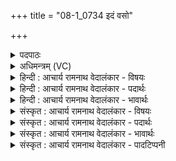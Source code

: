 +++
title = "08-1_0734 इदं वसो"

+++
<details><summary>पदपाठः</summary>

इ꣣द꣢म्। वसो। सुत꣢म्। अ꣡न्धः꣢꣯। पि꣡ब꣢꣯। सु꣡पू꣢꣯र्णम्। सु। पू꣣र्णम्। उद꣡र꣢म्। उ꣣। द꣡र꣢꣯म्। अ꣡ना꣢꣯भयिन्। अन्। आ꣣भयिन्। ररिम꣢। ते꣣। ७३४।
</details>

<details><summary>अधिमन्त्रम् (VC)</summary>

- इन्द्रः
- वसिष्ठो मैत्रावरुणिः
- गायत्री
- षड्जः
</details>

<details><summary>हिन्दी : आचार्य रामनाथ वेदालंकार - विषयः</summary>

प्रथम ऋचा पूर्वार्चिक में क्रमाङ्क १२४ पर परमात्मा और अतिथि के विषय में व्याख्यात हो चुकी है। यहाँ गुरुजन शिष्य को ब्रह्मानन्द-रस का पान करा रहे हैं।
</details>

<details><summary>हिन्दी : आचार्य रामनाथ वेदालंकार - पदार्थः</summary>

पदार्थान्वयभाषाः -  हे(वसो)गुरुकुलनिवासी,व्रतपालक ब्रह्मचारी! (इदम् अन्धः)यह ब्रह्मविज्ञान,तेरे लिए(सुतम्)अभिषुत है,तू इसे(सुपूर्णम् उदरम्)पेट भरकर(पिब)पान कर। हे(अनाभयिन्)निर्भय शिष्य!हम(ते)तेरे लिए,यह विज्ञान(ररिम)दे रहे हैं ॥१॥
</details>

<details><summary>हिन्दी : आचार्य रामनाथ वेदालंकार - भावार्थः</summary>

भावार्थभाषाः -  जिन्होंने ब्रह्म का साक्षात्कार कर लिया है,ऐसे गुरुजनों को उचित है कि वे छात्रों को ब्रह्मज्ञान देकर अनुगृहीत करें ॥१॥
</details>

<details><summary>संस्कृत : आचार्य रामनाथ वेदालंकार - विषयः</summary>

तत्र प्रथमा ऋक् पूर्वार्चिके १२४ क्रमाङ्गे परमात्मविषयेऽतिथिविषये च व्याख्याता। अत्र गुरवः शिष्यं ब्रह्मज्ञानरसं पाययन्ति।
</details>

<details><summary>संस्कृत : आचार्य रामनाथ वेदालंकार - पदार्थः</summary>

पदार्थान्वयभाषाः -  हे(वसो)गुरुकुले कृतनिवास व्रतपालक ब्रह्मचारिन्! (इदम् अन्धः)एतद् ब्रह्मविज्ञानम् तुभ्यम्(सुतम्)अभिषुतमस्ति,त्वम् एतत्(सुपूर्णम् उदरम्)कणेहत्य(पिब)आस्वादय। हे(अनाभयिन्)निर्भय शिष्य!वयम्(ते)तुभ्यम्,एतद् विज्ञानम्(ररिम)प्रयच्छामः ॥१॥
</details>

<details><summary>संस्कृत : आचार्य रामनाथ वेदालंकार - भावार्थः</summary>

भावार्थभाषाः -  कृतब्रह्मसाक्षात्कारैर्गुरुभिश्छात्रा ब्रह्मज्ञानदानेनानुग्राह्याः ॥१॥
</details>

<details><summary>संस्कृत : आचार्य रामनाथ वेदालंकार - पादटिप्पनी</summary>

टिप्पणी:   १.ऋ० ८।२।१,साम० १२४।
</details>